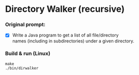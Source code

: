 # Directory Walker (recursive)

### Original prompt:
- [x] Write a Java program to get a list of all file/directory  
names (including in subdirectories) under a given directory.

### Build & run (Linux)
```
make
./bin/dirwalker
```
